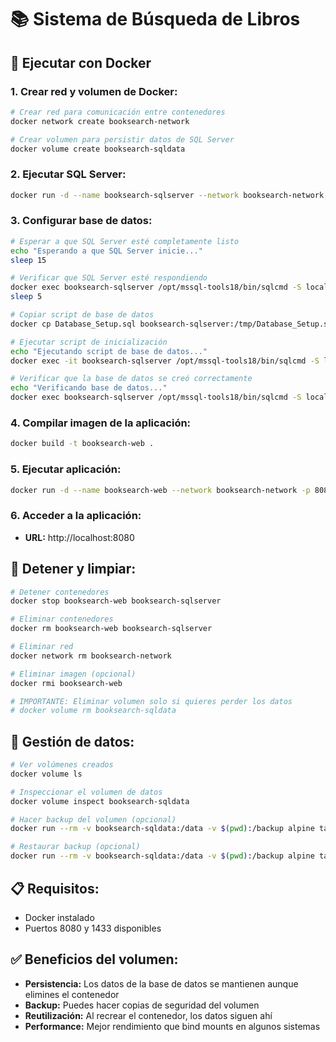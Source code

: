 # 📚 Sistema de Búsqueda de Libros

## 🐳 Ejecutar con Docker

### **1. Crear red y volumen de Docker:**
```bash
# Crear red para comunicación entre contenedores
docker network create booksearch-network

# Crear volumen para persistir datos de SQL Server
docker volume create booksearch-sqldata
```

### **2. Ejecutar SQL Server:**
```bash
docker run -d --name booksearch-sqlserver --network booksearch-network -e "ACCEPT_EULA=Y" -e "MSSQL_SA_PASSWORD=BookSearch123!" -p 1433:1433 -v booksearch-sqldata:/var/opt/mssql mcr.microsoft.com/mssql/server:2022-latest
```

### **3. Configurar base de datos:**
```bash
# Esperar a que SQL Server esté completamente listo
echo "Esperando a que SQL Server inicie..."
sleep 15

# Verificar que SQL Server esté respondiendo
docker exec booksearch-sqlserver /opt/mssql-tools18/bin/sqlcmd -S localhost -U SA -P "BookSearch123!" -C -Q "SELECT 1" || echo "SQL Server aún no está listo, esperando más..."
sleep 5

# Copiar script de base de datos
docker cp Database_Setup.sql booksearch-sqlserver:/tmp/Database_Setup.sql

# Ejecutar script de inicialización
echo "Ejecutando script de base de datos..."
docker exec -it booksearch-sqlserver /opt/mssql-tools18/bin/sqlcmd -S localhost -U SA -P "BookSearch123!" -C -i /tmp/Database_Setup.sql

# Verificar que la base de datos se creó correctamente
echo "Verificando base de datos..."
docker exec booksearch-sqlserver /opt/mssql-tools18/bin/sqlcmd -S localhost -U SA -P "BookSearch123!" -C -Q "SELECT name FROM sys.databases WHERE name = 'BookSearchDB'"
```

### **4. Compilar imagen de la aplicación:**
```bash
docker build -t booksearch-web .
```

### **5. Ejecutar aplicación:**
```bash
docker run -d --name booksearch-web --network booksearch-network -p 8080:8080 -e "ASPNETCORE_ENVIRONMENT=Development" -e "ASPNETCORE_URLS=http://+:8080" -e "ConnectionStrings__DefaultConnection=Server=booksearch-sqlserver,1433;Database=BookSearchDB;User Id=SA;Password=BookSearch123!;TrustServerCertificate=true;MultipleActiveResultSets=true" -e "OpenLibraryApi__BaseUrl=https://openlibrary.org/search.json?fields=author_name,title,first_publish_year,publisher&author=" booksearch-web
```

### **6. Acceder a la aplicación:**
- **URL:** http://localhost:8080

## 🛑 Detener y limpiar:
```bash
# Detener contenedores
docker stop booksearch-web booksearch-sqlserver

# Eliminar contenedores
docker rm booksearch-web booksearch-sqlserver

# Eliminar red
docker network rm booksearch-network

# Eliminar imagen (opcional)
docker rmi booksearch-web

# IMPORTANTE: Eliminar volumen solo si quieres perder los datos
# docker volume rm booksearch-sqldata
```

## 💾 Gestión de datos:
```bash
# Ver volúmenes creados
docker volume ls

# Inspeccionar el volumen de datos
docker volume inspect booksearch-sqldata

# Hacer backup del volumen (opcional)
docker run --rm -v booksearch-sqldata:/data -v $(pwd):/backup alpine tar czf /backup/sqlserver-backup.tar.gz -C /data .

# Restaurar backup (opcional)
docker run --rm -v booksearch-sqldata:/data -v $(pwd):/backup alpine tar xzf /backup/sqlserver-backup.tar.gz -C /data
```

## 📋 Requisitos:
- Docker instalado
- Puertos 8080 y 1433 disponibles

## ✅ Beneficios del volumen:
- **Persistencia:** Los datos de la base de datos se mantienen aunque elimines el contenedor
- **Backup:** Puedes hacer copias de seguridad del volumen
- **Reutilización:** Al recrear el contenedor, los datos siguen ahí
- **Performance:** Mejor rendimiento que bind mounts en algunos sistemas
